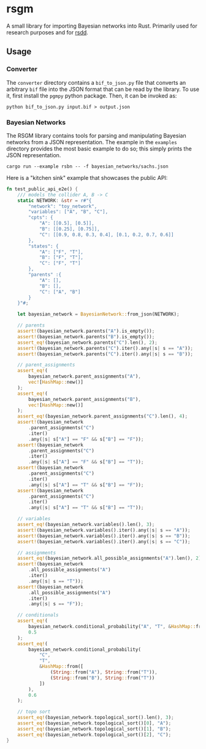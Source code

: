 # rsgm

A small library for importing Bayesian networks into Rust. Primarily
used for research purposes and for [rsdd](https://github.com/neuppl/rsdd).

## Usage

### Converter

The `converter` directory contains a `bif_to_json.py` file that converts an
arbitrary `bif` file into the JSON format that can be read by the library.
To use it, first install the `pgmpy` python package. Then, it can be invoked as:

```
python bif_to_json.py input.bif > output.json
```

### Bayesian Networks

The RSGM library contains tools for parsing and manipulating Bayesian networks
from a JSON representation. The example in the `examples` directory provides
the most basic example to do so; this simply prints the JSON representation.

```
cargo run --example rsbn -- -f bayesian_networks/sachs.json
```

Here is a "kitchen sink" example that showcases the public API:

```rs
fn test_public_api_e2e() {
    /// models the collider A, B -> C
    static NETWORK: &str = r#"{
        "network": "toy_network",
        "variables": ["A", "B", "C"],
        "cpts": {
            "A": [[0.5], [0.5]],
            "B": [[0.25], [0.75]],
            "C": [[0.9, 0.8, 0.3, 0.4], [0.1, 0.2, 0.7, 0.6]]
        },
        "states": {
            "A": ["F", "T"],
            "B": ["F", "T"],
            "C": ["F", "T"]
        },
        "parents" :{
            "A": [],
            "B": [],
            "C": ["A", "B"]
        }
    }"#;

    let bayesian_network = BayesianNetwork::from_json(NETWORK);

    // parents
    assert!(bayesian_network.parents("A").is_empty());
    assert!(bayesian_network.parents("B").is_empty());
    assert_eq!(bayesian_network.parents("C").len(), 2);
    assert!(bayesian_network.parents("C").iter().any(|s| s == "A"));
    assert!(bayesian_network.parents("C").iter().any(|s| s == "B"));

    // parent_assignments
    assert_eq!(
        bayesian_network.parent_assignments("A"),
        vec![HashMap::new()]
    );
    assert_eq!(
        bayesian_network.parent_assignments("B"),
        vec![HashMap::new()]
    );
    assert_eq!(bayesian_network.parent_assignments("C").len(), 4);
    assert!(bayesian_network
        .parent_assignments("C")
        .iter()
        .any(|s| s["A"] == "F" && s["B"] == "F"));
    assert!(bayesian_network
        .parent_assignments("C")
        .iter()
        .any(|s| s["A"] == "F" && s["B"] == "T"));
    assert!(bayesian_network
        .parent_assignments("C")
        .iter()
        .any(|s| s["A"] == "T" && s["B"] == "F"));
    assert!(bayesian_network
        .parent_assignments("C")
        .iter()
        .any(|s| s["A"] == "T" && s["B"] == "T"));

    // variables
    assert_eq!(bayesian_network.variables().len(), 3);
    assert!(bayesian_network.variables().iter().any(|s| s == "A"));
    assert!(bayesian_network.variables().iter().any(|s| s == "B"));
    assert!(bayesian_network.variables().iter().any(|s| s == "C"));

    // assignments
    assert_eq!(bayesian_network.all_possible_assignments("A").len(), 2);
    assert!(bayesian_network
        .all_possible_assignments("A")
        .iter()
        .any(|s| s == "T"));
    assert!(bayesian_network
        .all_possible_assignments("A")
        .iter()
        .any(|s| s == "F"));

    // conditionals
    assert_eq!(
        bayesian_network.conditional_probability("A", "T", &HashMap::from([])),
        0.5
    );
    assert_eq!(
        bayesian_network.conditional_probability(
            "C",
            "T",
            &HashMap::from([
                (String::from("A"), String::from("T")),
                (String::from("B"), String::from("T"))
            ])
        ),
        0.6
    );

    // topo sort
    assert_eq!(bayesian_network.topological_sort().len(), 3);
    assert_eq!(bayesian_network.topological_sort()[0], "A");
    assert_eq!(bayesian_network.topological_sort()[1], "B");
    assert_eq!(bayesian_network.topological_sort()[2], "C");
}
```
